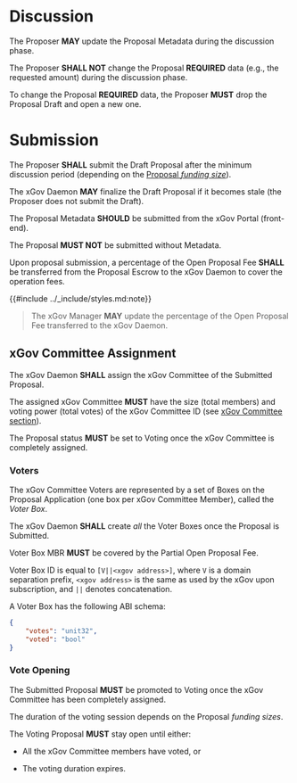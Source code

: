 # Discussion

The Proposer **MAY** update the Proposal Metadata during the discussion phase.

The Proposer **SHALL NOT** change the Proposal **REQUIRED** data (e.g., the requested
amount) during the discussion phase.

To change the Proposal **REQUIRED** data, the Proposer **MUST** drop the Proposal
Draft and open a new one.

# Submission

The Proposer **SHALL** submit the Draft Proposal after the minimum discussion period
(depending on the [Proposal _funding size_](./proposal.md#funding-sizes)).

The xGov Daemon **MAY** finalize the Draft Proposal if it becomes stale (the Proposer
does not submit the Draft).

The Proposal Metadata **SHOULD** be submitted from the xGov Portal (front-end).

The Proposal **MUST NOT** be submitted without Metadata.

Upon proposal submission, a percentage of the Open Proposal Fee **SHALL** be transferred
from the Proposal Escrow to the xGov Daemon to cover the operation fees.

{{#include ../_include/styles.md:note}}
> The xGov Manager **MAY** update the percentage of the Open Proposal Fee transferred
> to the xGov Daemon.

## xGov Committee Assignment

The xGov Daemon **SHALL** assign the xGov Committee of the Submitted Proposal.

The assigned xGov Committee **MUST** have the size (total members) and voting power
(total votes) of the xGov Committee ID (see [xGov Committee section](./xgov-committee.md)).

The Proposal status **MUST** be set to Voting once the xGov Committee is completely
assigned.

### Voters

The xGov Committee Voters are represented by a set of Boxes on the Proposal Application
(one box per xGov Committee Member), called the _Voter Box_.

The xGov Daemon **SHALL** create _all_ the Voter Boxes once the Proposal is Submitted.

Voter Box MBR **MUST** be covered by the Partial Open Proposal Fee.

Voter Box ID is equal to `[V||<xgov address>]`, where `V` is a domain separation
prefix, `<xgov address>` is the same as used by the xGov upon subscription, and
`||` denotes concatenation.

A Voter Box has the following ABI schema:

```json
{
    "votes": "unit32",
    "voted": "bool"
}
```

### Vote Opening

The Submitted Proposal **MUST** be promoted to Voting once the xGov Committee has
been completely assigned.

The duration of the voting session depends on the Proposal _funding sizes_.

The Voting Proposal **MUST** stay open until either:

- All the xGov Committee members have voted, or

- The voting duration expires.
